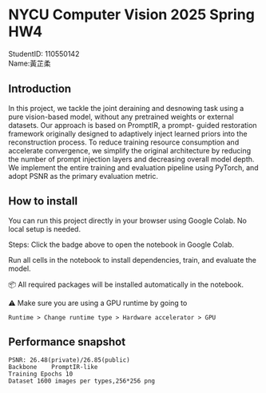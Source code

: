 # NYCU Computer Vision 2025 Spring HW4

StudentID: 110550142  
Name:黃芷柔

## Introduction
In this project, we tackle the joint deraining and desnowing task using a pure vision-based model, without any pretrained weights or external datasets. Our approach is based on PromptIR, a prompt- guided restoration framework originally designed to adaptively inject learned priors into the reconstruction process. To reduce training resource consumption and accelerate convergence, we simplify the original architecture by reducing the number of prompt injection layers and decreasing overall model depth.
We implement the entire training and evaluation pipeline using PyTorch, and adopt PSNR as the primary evaluation metric.


## How to install
You can run this project directly in your browser using Google Colab. No local setup is needed.

Steps:
Click the badge above to open the notebook in Google Colab.  

Run all cells in the notebook to install dependencies, train, and evaluate the model.  

📦 All required packages will be installed automatically in the notebook.  

⚠️ Make sure you are using a GPU runtime by going to

   `Runtime > Change runtime type > Hardware accelerator > GPU`


## Performance snapshot

```
PSNR: 26.48(private)/26.85(public)
Backbone	PromptIR-like  
Training Epochs	10
Dataset	1600 images per types,256*256 png

